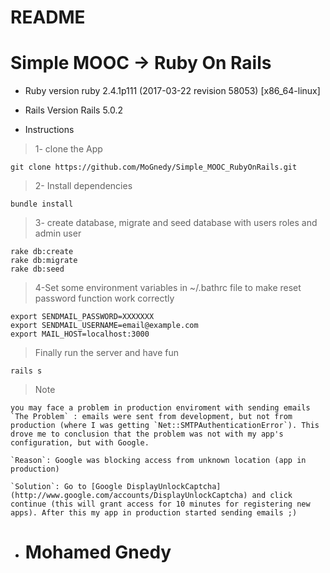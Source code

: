# README

# Simple MOOC -> Ruby On Rails

* Ruby version
  ruby 2.4.1p111 (2017-03-22 revision 58053) [x86_64-linux]
* Rails Version
  Rails 5.0.2
  
* Instructions

> 1- clone the App

```
git clone https://github.com/MoGnedy/Simple_MOOC_RubyOnRails.git
```

> 2- Install dependencies

```
bundle install
```

> 3- create database, migrate and seed database with users roles and admin user

```
rake db:create
rake db:migrate
rake db:seed
```

> 4-Set some environment variables in ~/.bathrc file to make reset password function work correctly

```
export SENDMAIL_PASSWORD=XXXXXXX
export SENDMAIL_USERNAME=email@example.com
export MAIL_HOST=localhost:3000
```

> Finally run the server and have fun
```
rails s
```

> Note

```
you may face a problem in production enviroment with sending emails
`The Problem` : emails were sent from development, but not from production (where I was getting `Net::SMTPAuthenticationError`). This drove me to conclusion that the problem was not with my app's configuration, but with Google.

`Reason`: Google was blocking access from unknown location (app in production)

`Solution`: Go to [Google DisplayUnlockCaptcha](http://www.google.com/accounts/DisplayUnlockCaptcha) and click continue (this will grant access for 10 minutes for registering new apps). After this my app in production started sending emails ;)
```



* # Mohamed Gnedy #
